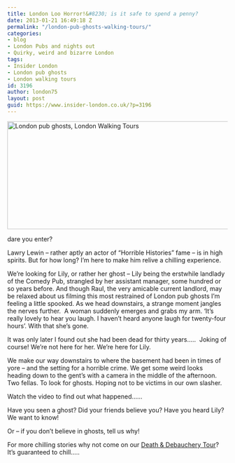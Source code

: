 ```yaml
---
title: London Loo Horror!&#8230; is it safe to spend a penny?
date: 2013-01-21 16:49:18 Z
permalink: "/london-pub-ghosts-walking-tours/"
categories:
- blog
- London Pubs and nights out
- Quirky, weird and bizarre London
tags:
- Insider London
- London pub ghosts
- London walking tours
id: 3196
author: london75
layout: post
guid: https://www.insider-london.co.uk/?p=3196
---
```


[<img class="size-full wp-image-3306" alt="London pub ghosts, London Walking Tours" src="/wp-content/uploads/2012/11/comedy-pub1.jpg" width="569" height="246" />](/wp-content/uploads/2012/11/comedy-pub1.jpg)<figcaption class="wp-caption-text">dare you enter?</figcaption></figure>

Lawry Lewin – rather aptly an actor of &#8220;Horrible Histories&#8221; fame – is in high spirits. But for how long? I’m here to make him relive a chilling experience.

We&#8217;re looking for Lily, or rather her ghost &#8211; Lily being the erstwhile landlady of the Comedy Pub, strangled by her assistant manager, some hundred or so years before. And though Raul, the very amicable current landlord, may be relaxed about us filming this most restrained of London pub ghosts I’m feeling a little spooked. As we head downstairs, a strange moment jangles the nerves further.  A woman suddenly emerges and grabs my arm. ‘It’s really lovely to hear you laugh. I haven’t heard anyone laugh for twenty-four hours’. With that she’s gone.

It was only later I found out she had been dead for thirty years…..  Joking of course! We’re not here for her. We’re here for Lily.

We make our way downstairs to where the basement had been in times of yore – and the setting for a horrible crime. We get some weird looks heading down to the gent’s with a camera in the middle of the afternoon. Two fellas. To look for ghosts. Hoping not to be victims in our own slasher.

Watch the video to find out what happened……



Have you seen a ghost? Did your friends believe you? Have you heard Lily? We want to know!

Or – if you don’t believe in ghosts, tell us why!

For more chilling stories why not come on our [Death & Debauchery Tour](https://www.insider-london.co.uk/weird-london-murders-walking-tours/ "Death & Debauchery Tour")? It’s guaranteed to chill…..

